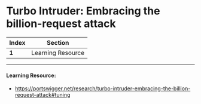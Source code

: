 # Turbo Intruder: Embracing the billion-request attack

Index | Section
--- | ---
**1** | Learning Resource

___


#### Learning Resource: 

* https://portswigger.net/research/turbo-intruder-embracing-the-billion-request-attack#tuning
